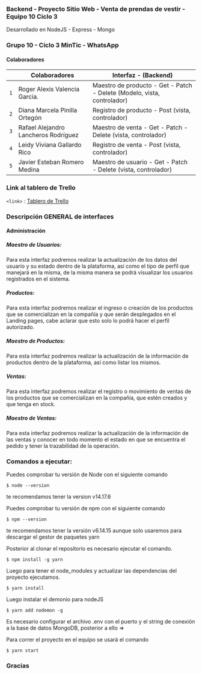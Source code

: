 ### Backend - Proyecto Sitio Web - Venta de prendas de vestir - Equipo 10  Ciclo 3

Desarrollado en NodeJS - Express - Mongo

### Grupo 10 - Ciclo 3 MinTic - WhatsApp

#### Colaboradores


|  | Colaboradores                    | Interfaz - (Backend)                   |
| ------------- | ------------------------------ |------------------------------ |
| `1`   | Roger Alexis Valencia Garcia.       | Maestro de producto - Get - Patch - Delete (Modelo, vista, controlador) |
| `2`   | Diana Marcela Pinilla Ortegón     |  Registro de producto - Post (vista, controlador) |
| `3`   | Rafael Alejandro Lancheros Rodríguez     | Maestro de venta - Get - Patch - Delete (vista, controlador) |
| `4`   | Leidy Viviana Gallardo Rico     |  Registro de venta - Post (vista, controlador) |
| `5`   | Javier Esteban Romero Medina     | Maestro de usuario - Get - Patch - Delete (vista, controlador) |


### Link al tablero de Trello

`<link>` : [Tablero de Trello ](https://trello.com/invite/b/t2gHdrIk/a17019d3002206077d24e6f8f3b0bcd4/scrum-equipo-10 "Tablero de Trello")


### Descripción GENERAL de interfaces

#### Administración
##### Maestro de Usuarios:

Para esta interfaz podremos realizar la actualización de los datos del usuario y su estado dentro de la plataforma, así como el tipo de perfil que manejará en la misma, de la misma manera se podrá visualizar los usuarios registrados en el sistema.

##### Productos:
Para esta interfaz podremos realizar el ingreso o creación de los productos que se comercializan en la compañía y que serán desplegados en el Landing pages, cabe aclarar que esto solo lo podrá hacer el perfil autorizado.

##### Maestro de Productos:
Para esta interfaz podremos realizar la actualización de la información de productos dentro de la plataforma, así como listar los mismos.

##### Ventas:
Para esta interfaz podremos realizar el registro o movimiento de ventas de los productos que se comercializan en la compañía, que estén creados y que tenga en stock.

##### Maestro de Ventas:
Para esta interfaz podremos realizar la actualización de la información de las ventas y conocer en todo momento el estado en que se encuentra el pedido y tener la trazabilidad de la operación.

### Comandos a ejecutar:

Puedes comprobar tu versión de Node con el siguiente comando

`$ node --version`

te recomendamos tener la version v14.17.6

Puedes comprobar tu versión de npm con el siguiente comando

`$ npm --version`

te recomendamos tener la versión v6.14.15 aunque solo usaremos para descargar el gestor de paquetes yarn

Posterior al clonar el repositorio es necesario ejecutar el comando.

`$ npm install -g yarn`

Luego para tener el node_modules y actualizar las dependencias del proyecto ejecutamos.

`$ yarn install`

Luego instalar el demonio para nodeJS

`$ yarn add nodemon -g`

Es necesario configurar el archivo .env con el puerto y el string de conexión a la base de datos MongoDB, posterior a ello =>

Para correr el proyecto en el equipo se usará el comando

`$ yarn start`

### Gracias
